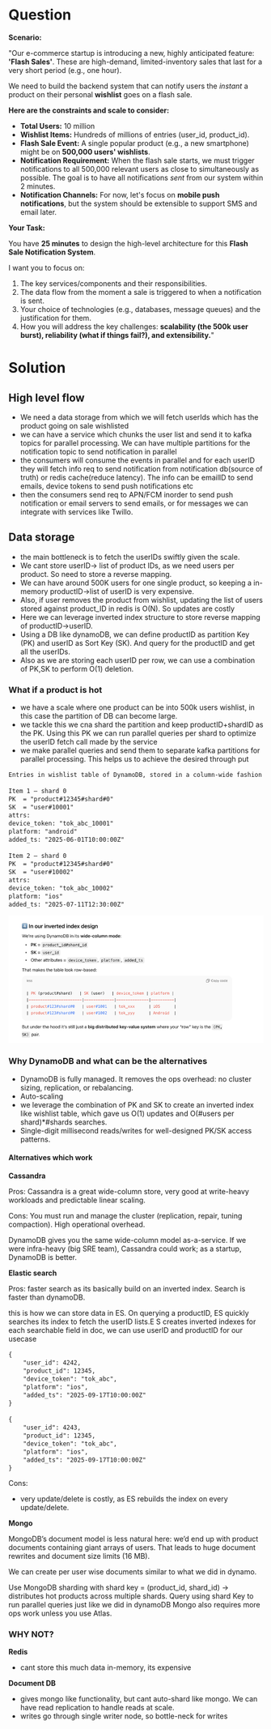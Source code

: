 # Question
**Scenario:**

"Our e-commerce startup is introducing a new, highly anticipated feature: **'Flash Sales'**. These are high-demand, limited-inventory sales that last for a very short period (e.g., one hour).

We need to build the backend system that can notify users the *instant* a product on their personal **wishlist** goes on a flash sale.

**Here are the constraints and scale to consider:**

- **Total Users:** 10 million
- **Wishlist Items:** Hundreds of millions of entries (user_id, product_id).
- **Flash Sale Event:** A single popular product (e.g., a new smartphone) might be on **500,000 users' wishlists**.
- **Notification Requirement:** When the flash sale starts, we must trigger notifications to all 500,000 relevant users as close to simultaneously as possible. The goal is to have all notifications *sent* from our system within 2 minutes.
- **Notification Channels:** For now, let's focus on **mobile push notifications**, but the system should be extensible to support SMS and email later.

**Your Task:**

You have **25 minutes** to design the high-level architecture for this **Flash Sale Notification System**.

I want you to focus on:

1. The key services/components and their responsibilities.
2. The data flow from the moment a sale is triggered to when a notification is sent.
3. Your choice of technologies (e.g., databases, message queues) and the justification for them.
4. How you will address the key challenges: **scalability (the 500k user burst), reliability (what if things fail?), and extensibility.**"


# Solution

## High level flow
 - We need a data storage from which we will fetch userIds which has the product going on sale wishlisted
 - we can have a service which chunks the user list and send it to kafka topics for parallel processing. We can have multiple partitions for the notification topic to send notification in parallel
 - the consumers will consume the events in parallel and for each userID they will fetch info req to send notification from notification db(source of truth) or redis cache(reduce latency). The info can be emailID to send emails, device tokens to send push notifications etc
 - then the consumers send req to APN/FCM  inorder to send push notification or email servers to send emails, or for messages we can integrate with services like Twillo.

## Data storage
- the main bottleneck is to fetch the userIDs swiftly given the scale. 
- We cant store userID-> list of product IDs, as we need users per product. So need to store a reverse mapping.
- We can have around 500K users for one single product, so keeping a in-memory productID->list of userID is very expensive.
- Also, if user removes the product from wishlist, updating the list of users stored against product_ID in redis is O(N). So updates are costly
- Here we can leverage inverted index structure to store reverse mapping of productID->userID.
- Using a DB like dynamoDB, we can define productID as partition Key (PK) and userID as Sort Key (SK). And query for the productID and get all the userIDs.
- Also as we are storing each userID per row, we can use a combination of PK,SK to perform O(1) deletion.

### What if a product is hot
- we have a scale where one product can be into 500k users wishlist, in this case the partition of DB can become large.
- we tackle this we cna shard the partition and keep productID+shardID as the PK. Using this PK we can run parallel queries per shard to optimize the userID fetch call made by the service
- we make parallel queries and send them to separate kafka partitions for parallel processing. This helps us to achieve the desired through put

```declarative
Entries in wishlist table of DynamoDB, stored in a column-wide fashion

Item 1 — shard 0
PK  = "product#12345#shard#0"
SK  = "user#10001"
attrs:
device_token: "tok_abc_10001"
platform: "android"
added_ts: "2025-06-01T10:00:00Z"

Item 2 — shard 0
PK  = "product#12345#shard#0"
SK  = "user#10002"
attrs:
device_token: "tok_abc_10002"
platform: "ios"
added_ts: "2025-07-11T12:30:00Z"
```

![img.png](img.png)

### Why DynamoDB and what can be the alternatives
- DynamoDB is fully managed. It removes the ops overhead: no cluster sizing, replication, or rebalancing.
- Auto-scaling
- we leverage the combination of PK and SK to create an inverted index like wishlist table, which gave us O(1) updates and O(#users per shard)*#shards searches.
- Single-digit millisecond reads/writes for well-designed PK/SK access patterns.

#### Alternatives which work
**Cassandra**

Pros: Cassandra is a great wide-column store, very good at write-heavy workloads and predictable linear scaling.

Cons: You must run and manage the cluster (replication, repair, tuning compaction). High operational overhead.

DynamoDB gives you the same wide-column model as-a-service. If we were infra-heavy (big SRE team), Cassandra could work; as a startup, DynamoDB is better.

**Elastic search**

Pros: 
faster search as its basically build on an inverted index. Search is faster than dynamoDB.

this is how we can store data in ES. On querying a productID, ES quickly searches its index to fetch the userID lists.E S creates inverted indexes for each searchable field in doc, we can use userID and productID for our usecase
```declarative
{
    "user_id": 4242,
    "product_id": 12345,
    "device_token": "tok_abc",
    "platform": "ios",
    "added_ts": "2025-09-17T10:00:00Z"
}

{
    "user_id": 4243,
    "product_id": 12345,
    "device_token": "tok_abc",
    "platform": "ios",
    "added_ts": "2025-09-17T10:00:00Z"
}
```
Cons:
- very update/delete is costly, as ES rebuilds the index on every update/delete.


**Mongo**

MongoDB’s document model is less natural here: we’d end up with product documents containing giant arrays of users. That leads to huge document rewrites and document size limits (16 MB).

We can create per user wise documents similar to what we did in dynamo.

Use MongoDB sharding with shard key = (product_id, shard_id) → distributes hot products across multiple shards.
Query using shard Key to run parallel queries just like we did in dynamoDB
Mongo also requires more ops work unless you use Atlas.

### WHY NOT?
**Redis**
- cant store this much data in-memory, its expensive

**Document DB**
- gives mongo like functionality, but cant auto-shard like mongo. We can have read replication to handle reads at scale.
- writes go through single writer node, so bottle-neck for writes


